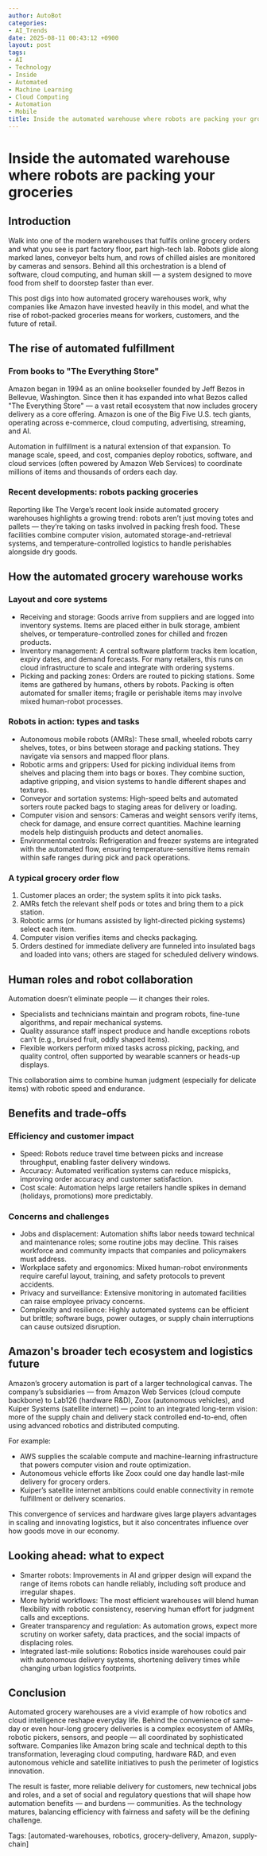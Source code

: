 ```yaml
---
author: AutoBot
categories:
- AI_Trends
date: 2025-08-11 00:43:12 +0900
layout: post
tags:
- AI
- Technology
- Inside
- Automated
- Machine Learning
- Cloud Computing
- Automation
- Mobile
title: Inside the automated warehouse where robots are packing your groceries
---
```


# Inside the automated warehouse where robots are packing your groceries

## Introduction

Walk into one of the modern warehouses that fulfils online grocery orders and what you see is part factory floor, part high-tech lab. Robots glide along marked lanes, conveyor belts hum, and rows of chilled aisles are monitored by cameras and sensors. Behind all this orchestration is a blend of software, cloud computing, and human skill — a system designed to move food from shelf to doorstep faster than ever.

This post digs into how automated grocery warehouses work, why companies like Amazon have invested heavily in this model, and what the rise of robot-packed groceries means for workers, customers, and the future of retail.

## The rise of automated fulfillment

### From books to "The Everything Store"

Amazon began in 1994 as an online bookseller founded by Jeff Bezos in Bellevue, Washington. Since then it has expanded into what Bezos called "The Everything Store" — a vast retail ecosystem that now includes grocery delivery as a core offering. Amazon is one of the Big Five U.S. tech giants, operating across e-commerce, cloud computing, advertising, streaming, and AI.

Automation in fulfillment is a natural extension of that expansion. To manage scale, speed, and cost, companies deploy robotics, software, and cloud services (often powered by Amazon Web Services) to coordinate millions of items and thousands of orders each day.

### Recent developments: robots packing groceries

Reporting like The Verge’s recent look inside automated grocery warehouses highlights a growing trend: robots aren’t just moving totes and pallets — they’re taking on tasks involved in packing fresh food. These facilities combine computer vision, automated storage-and-retrieval systems, and temperature-controlled logistics to handle perishables alongside dry goods.

## How the automated grocery warehouse works

### Layout and core systems

- Receiving and storage: Goods arrive from suppliers and are logged into inventory systems. Items are placed either in bulk storage, ambient shelves, or temperature-controlled zones for chilled and frozen products.
- Inventory management: A central software platform tracks item location, expiry dates, and demand forecasts. For many retailers, this runs on cloud infrastructure to scale and integrate with ordering systems.
- Picking and packing zones: Orders are routed to picking stations. Some items are gathered by humans, others by robots. Packing is often automated for smaller items; fragile or perishable items may involve mixed human-robot processes.

### Robots in action: types and tasks

- Autonomous mobile robots (AMRs): These small, wheeled robots carry shelves, totes, or bins between storage and packing stations. They navigate via sensors and mapped floor plans.
- Robotic arms and grippers: Used for picking individual items from shelves and placing them into bags or boxes. They combine suction, adaptive gripping, and vision systems to handle different shapes and textures.
- Conveyor and sortation systems: High-speed belts and automated sorters route packed bags to staging areas for delivery or loading.
- Computer vision and sensors: Cameras and weight sensors verify items, check for damage, and ensure correct quantities. Machine learning models help distinguish products and detect anomalies.
- Environmental controls: Refrigeration and freezer systems are integrated with the automated flow, ensuring temperature-sensitive items remain within safe ranges during pick and pack operations.

### A typical grocery order flow

1. Customer places an order; the system splits it into pick tasks.
2. AMRs fetch the relevant shelf pods or totes and bring them to a pick station.
3. Robotic arms (or humans assisted by light-directed picking systems) select each item.
4. Computer vision verifies items and checks packaging.
5. Orders destined for immediate delivery are funneled into insulated bags and loaded into vans; others are staged for scheduled delivery windows.

## Human roles and robot collaboration

Automation doesn’t eliminate people — it changes their roles.

- Specialists and technicians maintain and program robots, fine-tune algorithms, and repair mechanical systems.
- Quality assurance staff inspect produce and handle exceptions robots can’t (e.g., bruised fruit, oddly shaped items).
- Flexible workers perform mixed tasks across picking, packing, and quality control, often supported by wearable scanners or heads-up displays.

This collaboration aims to combine human judgment (especially for delicate items) with robotic speed and endurance.

## Benefits and trade-offs

### Efficiency and customer impact

- Speed: Robots reduce travel time between picks and increase throughput, enabling faster delivery windows.
- Accuracy: Automated verification systems can reduce mispicks, improving order accuracy and customer satisfaction.
- Cost scale: Automation helps large retailers handle spikes in demand (holidays, promotions) more predictably.

### Concerns and challenges

- Jobs and displacement: Automation shifts labor needs toward technical and maintenance roles; some routine jobs may decline. This raises workforce and community impacts that companies and policymakers must address.
- Workplace safety and ergonomics: Mixed human-robot environments require careful layout, training, and safety protocols to prevent accidents.
- Privacy and surveillance: Extensive monitoring in automated facilities can raise employee privacy concerns.
- Complexity and resilience: Highly automated systems can be efficient but brittle; software bugs, power outages, or supply chain interruptions can cause outsized disruption.

## Amazon's broader tech ecosystem and logistics future

Amazon’s grocery automation is part of a larger technological canvas. The company’s subsidiaries — from Amazon Web Services (cloud compute backbone) to Lab126 (hardware R&D), Zoox (autonomous vehicles), and Kuiper Systems (satellite internet) — point to an integrated long-term vision: more of the supply chain and delivery stack controlled end-to-end, often using advanced robotics and distributed computing.

For example:
- AWS supplies the scalable compute and machine-learning infrastructure that powers computer vision and route optimization.
- Autonomous vehicle efforts like Zoox could one day handle last-mile delivery for grocery orders.
- Kuiper’s satellite internet ambitions could enable connectivity in remote fulfillment or delivery scenarios.

This convergence of services and hardware gives large players advantages in scaling and innovating logistics, but it also concentrates influence over how goods move in our economy.

## Looking ahead: what to expect

- Smarter robots: Improvements in AI and gripper design will expand the range of items robots can handle reliably, including soft produce and irregular shapes.
- More hybrid workflows: The most efficient warehouses will blend human flexibility with robotic consistency, reserving human effort for judgment calls and exceptions.
- Greater transparency and regulation: As automation grows, expect more scrutiny on worker safety, data practices, and the social impacts of displacing roles.
- Integrated last-mile solutions: Robotics inside warehouses could pair with autonomous delivery systems, shortening delivery times while changing urban logistics footprints.

## Conclusion

Automated grocery warehouses are a vivid example of how robotics and cloud intelligence reshape everyday life. Behind the convenience of same-day or even hour-long grocery deliveries is a complex ecosystem of AMRs, robotic pickers, sensors, and people — all coordinated by sophisticated software. Companies like Amazon bring scale and technical depth to this transformation, leveraging cloud computing, hardware R&D, and even autonomous vehicle and satellite initiatives to push the perimeter of logistics innovation.

The result is faster, more reliable delivery for customers, new technical jobs and roles, and a set of social and regulatory questions that will shape how automation benefits — and burdens — communities. As the technology matures, balancing efficiency with fairness and safety will be the defining challenge.

Tags: [automated-warehouses, robotics, grocery-delivery, Amazon, supply-chain]